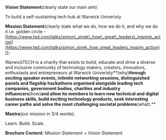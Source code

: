 **Vision Statement**\(clearly state our main aim\):

To build a self-sustaining tech hub at Warwick Univeristy

**Mission Statement**\(clearly state what we do, how we do it, and why we do it i.e. golden circle -[https://www.ted.com/talks/simon\_sinek\_how\_great\_leaders\_inspire\_action](https://www.ted.com/talks/simon_sinek_how_great_leaders_inspire_action)\)**:**

WarwickTECH is a charity that exists to build, educate and drive a diverse and inclusive community of technology makers, creators, innovators, enthusiasts and entrepreneurs at Warwick Univeristy**\(why\)**through exciting speaker events, intimite networking sessions, distinguished panels and flagship hackathons organised alongside leading tech companies, government bodies, charities and industry influencers**\(how\)**and allow its members to learn new technical and digital business skills, build exciting technology products, seek interesting career paths and solve the most challenging societal problems**\(what\).**

**Mantra**\(our mission in 3/4 words\):

Learn. Build. Scale.

**Brochure Content**: Mission Statement + Vision Statement

